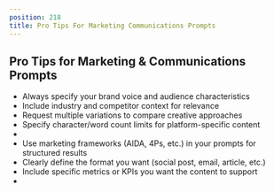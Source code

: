 ```yaml
---
position: 218
title: Pro Tips For Marketing Communications Prompts
---
```


## Pro Tips for Marketing & Communications Prompts



- Always specify your brand voice and audience characteristics
- Include industry and competitor context for relevance
- Request multiple variations to compare creative approaches
- Specify character/word count limits for platform-specific content
- 
- Use marketing frameworks (AIDA, 4Ps, etc.) in your prompts for structured results
- Clearly define the format you want (social post, email, article, etc.)
- Include specific metrics or KPIs you want the content to support
-